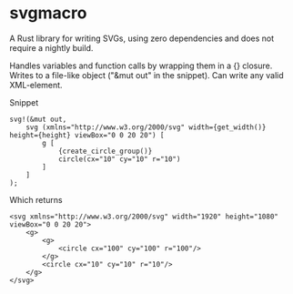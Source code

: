 # svgmacro
A Rust library for writing SVGs, using zero dependencies and does not require a nightly build.

Handles variables and function calls by wrapping them in a {} closure. Writes to a file-like object ("&mut out" in the snippet).
Can write any valid XML-element.

Snippet
```
svg!(&mut out,
    svg (xmlns="http://www.w3.org/2000/svg" width={get_width()} height={height} viewBox="0 0 20 20") [
        g [
            {create_circle_group()}               
            circle(cx="10" cy="10" r="10")                
        ]
    ]
);
```
Which returns
```
<svg xmlns="http://www.w3.org/2000/svg" width="1920" height="1080" viewBox="0 0 20 20">
    <g>
        <g>
            <circle cx="100" cy="100" r="100"/>
        </g>
        <circle cx="10" cy="10" r="10"/>
    </g>
</svg>
```

